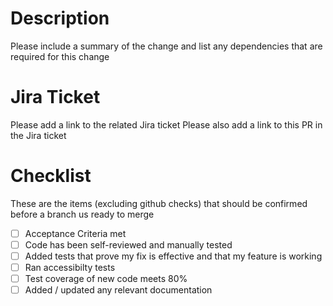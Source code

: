 # Description

Please include a summary of the change and list any dependencies that are required for this change

# Jira Ticket

Please add a link to the related Jira ticket
Please also add a link to this PR in the Jira ticket

# Checklist

These are the items (excluding github checks) that should be confirmed before a branch us ready to merge

- [ ] Acceptance Criteria met
- [ ] Code has been self-reviewed and manually tested
- [ ] Added tests that prove my fix is effective and that my feature is working
- [ ] Ran accessibilty tests
- [ ] Test coverage of new code meets 80%
- [ ] Added / updated any relevant documentation
